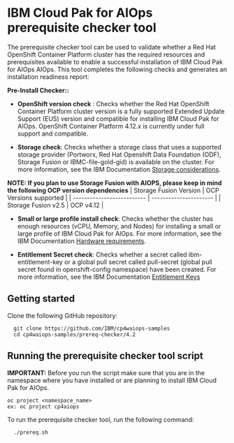 # IBM Cloud Pak for AIOps prerequisite checker tool

The prerequisite checker tool can be used to validate whether a Red Hat OpenShift Container Platform cluster has the required resources and prerequisites available to enable a successful installation of IBM Cloud Pak for AIOps AIOps. This tool completes the following checks and generates an installation readiness report:

**Pre-Install Checker::**

- **OpenShift version check** : Checks whether the Red Hat OpenShift Container Platform cluster version is a fully supported Extended Update Support (EUS) version and compatible for installing IBM Cloud Pak for AIOps. OpenShift Container Platform 4.12.x is currently under full support and compatible.

- **Storage check**: Checks whether a storage class that uses a supported storage provider (Portworx, Red Hat Openshift Data Foundation (ODF), Storage Fusion or IBMC-file-gold-gid) is available on the cluster. For more information, see the IBM Documentation [Storage considerations](https://ibm.biz/storage_consideration_421).

**NOTE: If you plan to use Storage Fusion with AIOPS, please keep in mind the following OCP version dependencies**
| Storage Fusion Version     | OCP Versions supported |
| -------------------------- | ---------------------- |
| Storage Fusion v2.5        | OCP v4.12              |

- **Small or large profile install check**: Checks whether the cluster has enough resources (vCPU, Memory, and Nodes) for installing a small or large profile of IBM Cloud Pak for AIOps. For more information, see the IBM Documentation [Hardware requirements](https://ibm.biz/aiops_hardware_421).

- **Entitlement Secret check**: Checks whether a secret called ibm-entitlement-key or a global pull secret called pull-secret (global pull secret found in openshift-config namespace) have been created. For more information, see the IBM Documentation [Entitlement Keys](https://ibm.biz/storage_consideration_421)

## Getting started

Clone the following GitHub repository:

```
  git clone https://github.com/IBM/cp4waiops-samples
  cd cp4waiops-samples/prereq-checker/4.2
```

## Running the prerequisite checker tool script

**IMPORTANT:** Before you run the script make sure that you are in the namespace where you have installed or are planning to install IBM Cloud Pak for AIOps.
```
oc project <namespace_name>
ex: oc project cp4aiops
```

To run the prerequisite checker tool, run the following command:
```
  ./prereq.sh
```